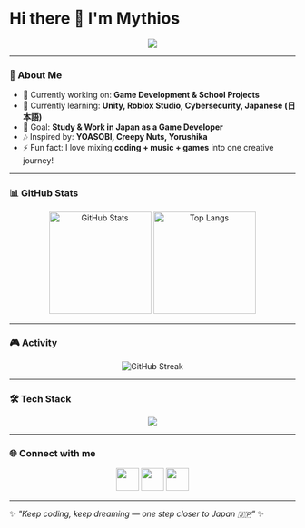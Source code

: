 # Hi there 👋 I'm Mythios  

<p align="center">
  <img src="https://readme-typing-svg.herokuapp.com?size=22&color=36BCF7&center=true&vCenter=true&width=600&height=50&lines=💻+SMK+Software+Engineering+Student;🚀+Aspiring+Game+Developer;🎮+Valorant+Radiant+Peak;🌏+Dreaming+to+Work+in+Japan" />
</p>

---

### 🌟 About Me
- 🔭 Currently working on: **Game Development & School Projects**  
- 🌱 Currently learning: **Unity, Roblox Studio, Cybersecurity, Japanese (日本語)**  
- 🎯 Goal: **Study & Work in Japan as a Game Developer**  
- 🎶 Inspired by: **YOASOBI, Creepy Nuts, Yorushika**  
- ⚡ Fun fact: I love mixing **coding + music + games** into one creative journey!  

---

### 📊 GitHub Stats
<p align="center">
  <img src="https://github-readme-stats.vercel.app/api?username=Mythiosss&show_icons=true&theme=tokyonight" alt="GitHub Stats" height="180em"/>
  <img src="https://github-readme-stats.vercel.app/api/top-langs/?username=Mythiosss&layout=compact&theme=tokyonight" alt="Top Langs" height="180em"/>
</p>

---

### 🎮 Activity
<p align="center">
  <img src="https://github-readme-streak-stats.herokuapp.com/?user=Mythiosss&theme=tokyonight" alt="GitHub Streak"/>
</p>

---

### 🛠️ Tech Stack
<p align="center">
  <img src="https://skillicons.dev/icons?i=cs,java,python,cpp,javascript,html,css,flutter,unity,blender,mysql,linux" />
</p>

---

### 🌐 Connect with me
<p align="center">
  <a href="https://discord.com/users/yourdiscordid"><img src="https://skillicons.dev/icons?i=discord" height="40"/></a>
  <a href="https://www.linkedin.com/in/your-linkedin/"><img src="https://skillicons.dev/icons?i=linkedin" height="40"/></a>
  <a href="https://www.instagram.com/your-ig/"><img src="https://skillicons.dev/icons?i=instagram" height="40"/></a>
</p>

---

✨ *"Keep coding, keep dreaming — one step closer to Japan 🇯🇵"* ✨
